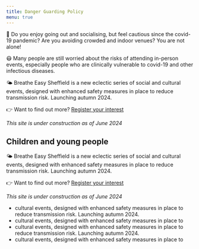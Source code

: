 ```yaml
---
title: Danger Guarding Policy
menu: true
---
```




💃 Do you enjoy going out and socialising, but feel cautious since the
covid-19 pandemic? Are you avoiding crowded and indoor venues? You are
not alone!

😷 Many people are still worried about the risks of attending
in-person events, especially people who are clinically vulnerable to
covid-19 and other infectious diseases.

🌤️ Breathe Easy Sheffield is a new eclectic series of social and
cultural events, designed with enhanced safety measures in place to
reduce transmission risk. Launching autumn 2024.

👉 Want to find out more? [Register your interest](http://eepurl.com/iQfyS2)

*This site is under construction as of June 2024*

## Children and young people


🌤️ Breathe Easy Sheffield is a new eclectic series of social and
cultural events, designed with enhanced safety measures in place to
reduce transmission risk. Launching autumn 2024.

👉 Want to find out more? [Register your interest](http://eepurl.com/iQfyS2)

*This site is under construction as of June 2024*

- cultural events, designed with enhanced safety measures in place to
reduce transmission risk. Launching autumn 2024.
- cultural events, designed with enhanced safety measures in place to
- cultural events, designed with enhanced safety measures in place to
reduce transmission risk. Launching autumn 2024.
- cultural events, designed with enhanced safety measures in place to
